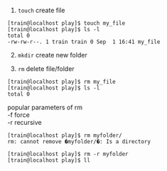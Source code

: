 1. `touch` create file  
```
[train@localhost play]$ touch my_file
[train@localhost play]$ ls -l
total 0
-rw-rw-r--. 1 train train 0 Sep  1 16:41 my_file
```


2. `mkdir` create new folder  

3. `rm` delete file/folder  
```
[train@localhost play]$ rm my_file
[train@localhost play]$ ls -l
total 0
```
popular parameters of rm   
-f force   
-r recursive  
```
[train@localhost play]$ rm myfolder/
rm: cannot remove �myfolder/�: Is a directory

[train@localhost play]$ rm -r myfolder
[train@localhost play]$ ll
```
